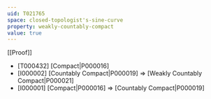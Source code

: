 ```yaml
---
uid: T021765
space: closed-topologist's-sine-curve
property: weakly-countably-compact
value: true
---
```

[[Proof]]

* [T000432] [Compact|P000016]
* [I000002] [Countably Compact|P000019] => [Weakly Countably Compact|P000021]
* [I000001] [Compact|P000016] => [Countably Compact|P000019]

